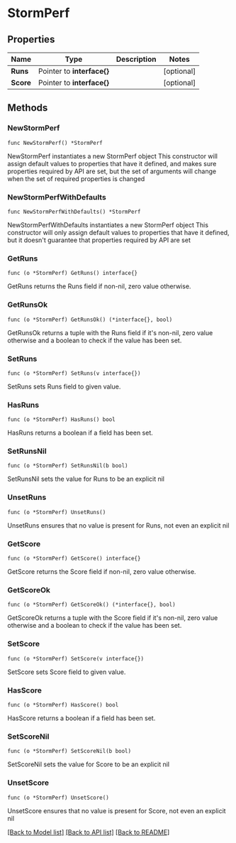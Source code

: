 # StormPerf

## Properties

Name | Type | Description | Notes
------------ | ------------- | ------------- | -------------
**Runs** | Pointer to **interface{}** |  | [optional] 
**Score** | Pointer to **interface{}** |  | [optional] 

## Methods

### NewStormPerf

`func NewStormPerf() *StormPerf`

NewStormPerf instantiates a new StormPerf object
This constructor will assign default values to properties that have it defined,
and makes sure properties required by API are set, but the set of arguments
will change when the set of required properties is changed

### NewStormPerfWithDefaults

`func NewStormPerfWithDefaults() *StormPerf`

NewStormPerfWithDefaults instantiates a new StormPerf object
This constructor will only assign default values to properties that have it defined,
but it doesn't guarantee that properties required by API are set

### GetRuns

`func (o *StormPerf) GetRuns() interface{}`

GetRuns returns the Runs field if non-nil, zero value otherwise.

### GetRunsOk

`func (o *StormPerf) GetRunsOk() (*interface{}, bool)`

GetRunsOk returns a tuple with the Runs field if it's non-nil, zero value otherwise
and a boolean to check if the value has been set.

### SetRuns

`func (o *StormPerf) SetRuns(v interface{})`

SetRuns sets Runs field to given value.

### HasRuns

`func (o *StormPerf) HasRuns() bool`

HasRuns returns a boolean if a field has been set.

### SetRunsNil

`func (o *StormPerf) SetRunsNil(b bool)`

 SetRunsNil sets the value for Runs to be an explicit nil

### UnsetRuns
`func (o *StormPerf) UnsetRuns()`

UnsetRuns ensures that no value is present for Runs, not even an explicit nil
### GetScore

`func (o *StormPerf) GetScore() interface{}`

GetScore returns the Score field if non-nil, zero value otherwise.

### GetScoreOk

`func (o *StormPerf) GetScoreOk() (*interface{}, bool)`

GetScoreOk returns a tuple with the Score field if it's non-nil, zero value otherwise
and a boolean to check if the value has been set.

### SetScore

`func (o *StormPerf) SetScore(v interface{})`

SetScore sets Score field to given value.

### HasScore

`func (o *StormPerf) HasScore() bool`

HasScore returns a boolean if a field has been set.

### SetScoreNil

`func (o *StormPerf) SetScoreNil(b bool)`

 SetScoreNil sets the value for Score to be an explicit nil

### UnsetScore
`func (o *StormPerf) UnsetScore()`

UnsetScore ensures that no value is present for Score, not even an explicit nil

[[Back to Model list]](../README.md#documentation-for-models) [[Back to API list]](../README.md#documentation-for-api-endpoints) [[Back to README]](../README.md)


